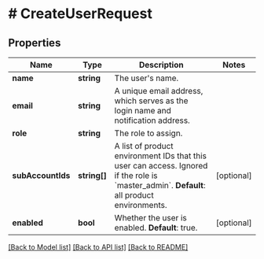 # # CreateUserRequest

## Properties

Name | Type | Description | Notes
------------ | ------------- | ------------- | -------------
**name** | **string** | The user&#39;s name. |
**email** | **string** | A unique email address, which serves as the login name and notification address. |
**role** | **string** | The role to assign. |
**subAccountIds** | **string[]** | A list of product environment IDs that this user can access. Ignored if the role is &#x60;master_admin&#x60;.  **Default**: all product environments. | [optional]
**enabled** | **bool** | Whether the user is enabled. **Default**: true. | [optional]

[[Back to Model list]](../../README.md#models) [[Back to API list]](../../README.md#endpoints) [[Back to README]](../../README.md)

